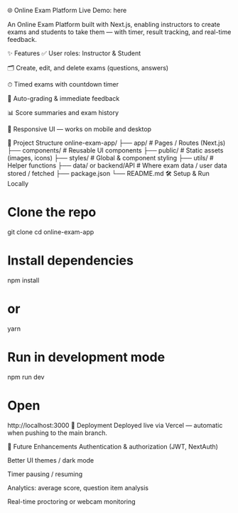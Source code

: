 🌐 Online Exam Platform
Live Demo: here

An Online Exam Platform built with Next.js, enabling instructors to create exams and students to take them — with timer, result tracking, and real-time feedback.

✨ Features
✅ User roles: Instructor & Student

🗂 Create, edit, and delete exams (questions, answers)

⏱ Timed exams with countdown timer

🧮 Auto-grading & immediate feedback

📊 Score summaries and exam history

📱 Responsive UI — works on mobile and desktop

📂 Project Structure
online-exam-app/
├── app/                     # Pages / Routes (Next.js)
├── components/              # Reusable UI components
├── public/                  # Static assets (images, icons)
├── styles/                  # Global & component styling
├── utils/                   # Helper functions
├── data/ or backend/API      # Where exam data / user data stored / fetched
├── package.json
└── README.md
🛠 Setup & Run Locally
# Clone the repo
git clone <your-repo-url>
cd online-exam-app

# Install dependencies
npm install
# or
yarn

# Run in development mode
npm run dev

# Open
http://localhost:3000
🚀 Deployment
Deployed live via Vercel — automatic when pushing to the main branch.


🔮 Future Enhancements
Authentication & authorization (JWT, NextAuth)

Better UI themes / dark mode

Timer pausing / resuming

Analytics: average score, question item analysis

Real-time proctoring or webcam monitoring
